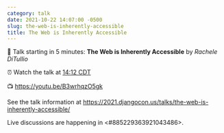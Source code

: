 ```yaml
---
category: talk
date: 2021-10-22 14:07:00 -0500
slug: the-web-is-inherently-accessible
title: The Web is Inherently Accessible
---
```


:tada: Talk starting in 5 minutes: **The Web is Inherently Accessible** by *Rachele DiTullio*

:alarm_clock: Watch the talk at [14:12 CDT](https://time.is/compare/0212PM_22_October_2021_in_Chicago)

:tv: https://youtu.be/B3wrhqzO5gk

See the talk information at https://2021.djangocon.us/talks/the-web-is-inherently-accessible/

Live discussions are happening in <#885229363921043486>.